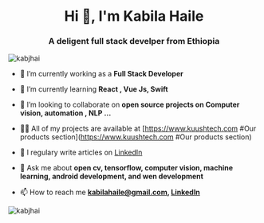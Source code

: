 <h1 align="center">Hi 👋, I'm Kabila Haile</h1>
<h3 align="center">A deligent full stack develper from Ethiopia</h3>

<p align="left"> <img src="https://komarev.com/ghpvc/?username=kabjhai" alt="kabjhai" /> </p>

- 🔭 I’m currently working as a **Full Stack Developer**

- 🌱 I’m currently learning **React , Vue Js, Swift**

- 👯 I’m looking to collaborate on **open source projects on Computer vision, automation , NLP ...**

- 👨‍💻 All of my projects are available at [https://www.kuushtech.com #Our products section](https://www.kuushtech.com #Our products section)

- 📝 I regulary write articles on [LinkedIn](LinkedIn)

- 💬 Ask me about **open cv, tensorflow, computer vision, machine learning, android development, and wen development**

- 📫 How to reach me **kabilahaile@gmail.com, [LinkedIn](https://www.linkedin.com/in/kabila-haile/)**


<img align="center" src="https://github-readme-stats.vercel.app/api?username=kabjhai&show_icons=true&count_private=true" alt="kabjhai" />
